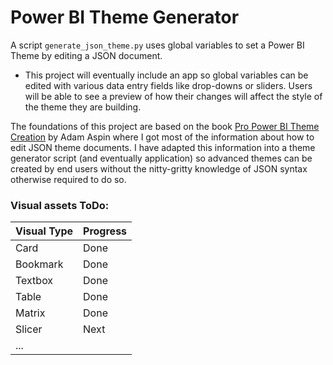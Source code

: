 # Power BI Theme Generator

A script `generate_json_theme.py` uses global variables to set a Power BI Theme by editing a JSON document.

- This project will eventually include an app so global variables can be edited with various data entry fields like drop-downs or sliders. Users will be able to see a preview of how their changes will affect the style of the theme they are building.

The foundations of this project are based on the book [Pro Power BI Theme Creation](https://link.springer.com/book/10.1007/978-1-4842-9633-2) by Adam Aspin where I got most of the information about how to edit JSON theme documents. I have adapted this information into a theme generator script (and eventually application) so advanced themes can be created by end users without the nitty-gritty knowledge of JSON syntax otherwise required to do so.

### Visual assets ToDo:

Visual Type | Progress
---- | ----
Card | Done
Bookmark | Done
Textbox | Done
Table | Done
Matrix | Done
Slicer | Next
... | 